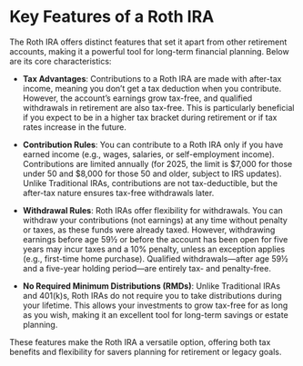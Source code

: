 # Key Features of a Roth IRA

The Roth IRA offers distinct features that set it apart from other retirement accounts, making it a powerful tool for long-term financial planning. Below are its core characteristics:

- **Tax Advantages**: Contributions to a Roth IRA are made with after-tax income, meaning you don’t get a tax deduction when you contribute. However, the account’s earnings grow tax-free, and qualified withdrawals in retirement are also tax-free. This is particularly beneficial if you expect to be in a higher tax bracket during retirement or if tax rates increase in the future.

- **Contribution Rules**: You can contribute to a Roth IRA only if you have earned income (e.g., wages, salaries, or self-employment income). Contributions are limited annually (for 2025, the limit is $7,000 for those under 50 and $8,000 for those 50 and older, subject to IRS updates). Unlike Traditional IRAs, contributions are not tax-deductible, but the after-tax nature ensures tax-free withdrawals later.

- **Withdrawal Rules**: Roth IRAs offer flexibility for withdrawals. You can withdraw your contributions (not earnings) at any time without penalty or taxes, as these funds were already taxed. However, withdrawing earnings before age 59½ or before the account has been open for five years may incur taxes and a 10% penalty, unless an exception applies (e.g., first-time home purchase). Qualified withdrawals—after age 59½ and a five-year holding period—are entirely tax- and penalty-free.

- **No Required Minimum Distributions (RMDs)**: Unlike Traditional IRAs and 401(k)s, Roth IRAs do not require you to take distributions during your lifetime. This allows your investments to grow tax-free for as long as you wish, making it an excellent tool for long-term savings or estate planning.

These features make the Roth IRA a versatile option, offering both tax benefits and flexibility for savers planning for retirement or legacy goals.

```{include} disclosure.md
```
